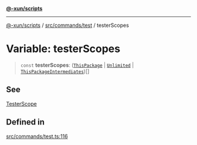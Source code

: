 [**@-xun/scripts**](../../../../README.md)

***

[@-xun/scripts](../../../../README.md) / [src/commands/test](../README.md) / testerScopes

# Variable: testerScopes

> `const` **testerScopes**: ([`ThisPackage`](../../../configure/enumerations/DefaultGlobalScope.md#thispackage) \| [`Unlimited`](../../../configure/enumerations/DefaultGlobalScope.md#unlimited) \| [`ThisPackageIntermediates`](../enumerations/TesterScope.md#thispackageintermediates))[]

## See

[TesterScope](TesterScope.md)

## Defined in

[src/commands/test.ts:116](https://github.com/Xunnamius/xscripts/blob/395ccb9751d5eb5067af3fe099bacae7d9b7a116/src/commands/test.ts#L116)

